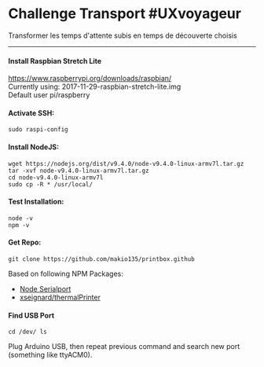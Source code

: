 # Challenge Transport #UXvoyageur
Transformer les temps d'attente subis en temps de découverte choisis
___

#### Install Raspbian Stretch Lite
https://www.raspberrypi.org/downloads/raspbian/  
Currently using: 2017-11-29-raspbian-stretch-lite.img  
Default user pi/raspberry

#### Activate SSH:
```
sudo raspi-config
```

#### Install NodeJS:
```
wget https://nodejs.org/dist/v9.4.0/node-v9.4.0-linux-armv7l.tar.gz
tar -xvf node-v9.4.0-linux-armv7l.tar.gz
cd node-v9.4.0-linux-armv7l
sudo cp -R * /usr/local/
```

#### Test Installation:
```
node -v
npm -v
```

#### Get Repo:
```
git clone https://github.com/makio135/printbox.github
```

Based on following NPM Packages:
- [Node Serialport](https://github.com/node-serialport/node-serialport)
- [xseignard/thermalPrinter](https://github.com/xseignard/thermalPrinter)

#### Find USB Port
```
cd /dev/ ls
```
Plug Arduino USB, then repeat previous command and search new port (something like ttyACM0).
